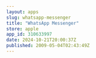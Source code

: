 ```yaml
---
layout: apps
slug: whatsapp-messenger
title: "WhatsApp Messenger"
store: apple
app_id: 310633997
date: 2024-10-21T20:00:37Z
published: 2009-05-04T02:43:49Z
---
```


